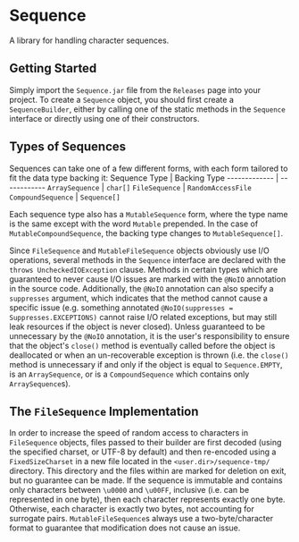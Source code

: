 # Sequence
A library for handling character sequences.

## Getting Started
Simply import the `Sequence.jar` file from the `Releases` page into your project. To create a `Sequence` object, you should first create a `SequenceBuilder`, either by calling one of the static methods in the `Sequence` interface or directly using one of their constructors.

## Types of Sequences
Sequences can take one of a few different forms, with each form tailored to fit the data type backing it:
   Sequence Type    |  Backing Type
   -------------    |  ------------
  `ArraySequence`   | `char[]`
   `FileSequence`   | `RandomAccessFile`
 `CompoundSequence` | `Sequence[]`
 
Each sequence type also has a `MutableSequence` form, where the type name is the same except with the word `Mutable` prepended. In the case of `MutableCompoundSequence`, the backing type changes to `MutableSequence[]`.

Since `FileSequence` and `MutableFileSequence` objects obviously use I/O operations, several methods in the `Sequence` interface are declared with the `throws UncheckedIOException` clause. Methods in certain types which are guaranteed to never cause I/O issues are marked with the `@NoIO` annotation in the source code. Additionally, the `@NoIO` annotation can also specify a `suppresses` argument, which indicates that the method cannot cause a specific issue (e.g. something annotated `@NoIO(suppresses = Suppresses.EXCEPTIONS)` cannot raise I/O related exceptions, but may still leak resources if the object is never closed). Unless guaranteed to be unnecessary by the `@NoIO` annotation, it is the user's responsibility to ensure that the object's `close()` method is eventually called before the object is deallocated or when an un-recoverable exception is thrown (i.e. the `close()` method is unnecessary if and only if the object is equal to `Sequence.EMPTY`, is an `ArraySequence`, or is a `CompoundSequence` which contains only `ArraySequence`s).

## The `FileSequence` Implementation
In order to increase the speed of random access to characters in `FileSequence` objects, files passed to their builder are first decoded (using the specified charset, or UTF-8 by default) and then re-encoded using a `FixedSizeCharset` in a new file located in the `<user.dir>/sequence-tmp/` directory. This directory and the files within are marked for deletion on exit, but no guarantee can be made. If the sequence is immutable and contains only characters between `\u0000` and `\u00FF`, inclusive (i.e. can be represented in one byte), then each character represents exactly one byte. Otherwise, each character is exactly two bytes, not accounting for surrogate pairs. `MutableFileSequence`s always use a two-byte/character format to guarantee that modification does not cause an issue.
